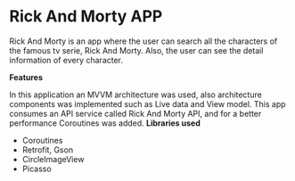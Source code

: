 # Rick And Morty APP

Rick And Morty is an app where the user can search all the characters of the famous tv serie, Rick And Morty. Also, the user can see the detail information of every character.

**Features**

In this application an MVVM architecture was used, also architecture components was implemented such as Live data and View model. This app consumes an API service called Rick And Morty API, and for a better performance Coroutines was added. 
**Libraries used**

* Coroutines
* Retrofit, Gson
* CircleImageView
* Picasso
